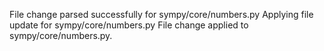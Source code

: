 File change parsed successfully for sympy/core/numbers.py
Applying file update for sympy/core/numbers.py
File change applied to sympy/core/numbers.py.
